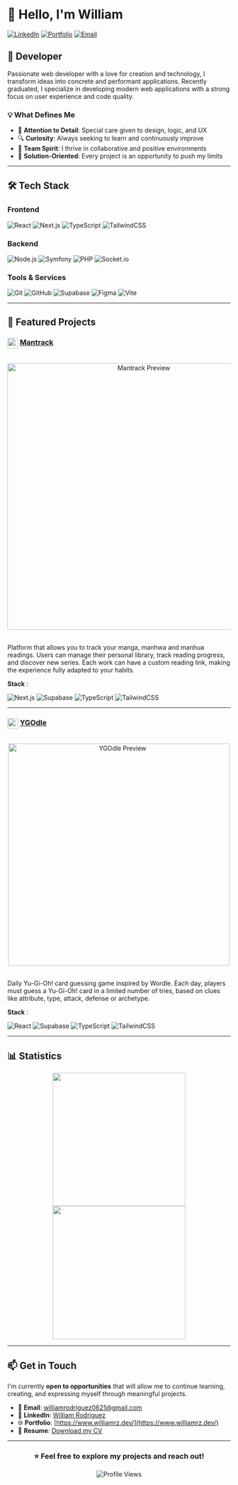 # 👋 Hello, I'm William

[![LinkedIn](https://img.shields.io/badge/LinkedIn-0077B5?style=for-the-badge&logo=linkedin&logoColor=white)](https://www.linkedin.com/in/william-rodriguez-6588b1207)
[![Portfolio](https://img.shields.io/badge/Portfolio-000000?style=for-the-badge&logo=vercel&logoColor=white)](https://www.williamrz.dev/)
[![Email](https://img.shields.io/badge/Email-D14836?style=for-the-badge&logo=gmail&logoColor=white)](mailto:williamrodriguez0621@gmail.com)

## 🚀 Developer

Passionate web developer with a love for creation and technology, I transform ideas into concrete and performant applications. Recently graduated, I specialize in developing modern web applications with a strong focus on user experience and code quality.

### 💡 What Defines Me

- 🎨 **Attention to Detail**: Special care given to design, logic, and UX
- 🔍 **Curiosity**: Always seeking to learn and continuously improve
- 🤝 **Team Spirit**: I thrive in collaborative and positive environments
- 🎯 **Solution-Oriented**: Every project is an opportunity to push my limits

---

## 🛠️ Tech Stack

### Frontend
![React](https://img.shields.io/badge/React-20232A?style=for-the-badge&logo=react&logoColor=61DAFB)
![Next.js](https://img.shields.io/badge/Next.js-000000?style=for-the-badge&logo=next.js&logoColor=white)
![TypeScript](https://img.shields.io/badge/TypeScript-007ACC?style=for-the-badge&logo=typescript&logoColor=white)
![TailwindCSS](https://img.shields.io/badge/Tailwind_CSS-38B2AC?style=for-the-badge&logo=tailwind-css&logoColor=white)

### Backend
![Node.js](https://img.shields.io/badge/Node.js-339933?style=for-the-badge&logo=node.js&logoColor=white)
![Symfony](https://img.shields.io/badge/Symfony-000000?style=for-the-badge&logo=symfony&logoColor=white)
![PHP](https://img.shields.io/badge/PHP-777BB4?style=for-the-badge&logo=php&logoColor=white)
![Socket.io](https://img.shields.io/badge/Socket.io-010101?style=for-the-badge&logo=socket.io&logoColor=white)

### Tools & Services
![Git](https://img.shields.io/badge/Git-F05032?style=for-the-badge&logo=git&logoColor=white)
![GitHub](https://img.shields.io/badge/GitHub-181717?style=for-the-badge&logo=github&logoColor=white)
![Supabase](https://img.shields.io/badge/Supabase-3ECF8E?style=for-the-badge&logo=supabase&logoColor=white)
![Figma](https://img.shields.io/badge/Figma-F24E1E?style=for-the-badge&logo=figma&logoColor=white)
![Vite](https://img.shields.io/badge/Vite-646CFF?style=for-the-badge&logo=vite&logoColor=white)

---

## 🎯 Featured Projects

### <img src="https://raw.githubusercontent.com/RzWilliam/Portfolio_2025/main/src/assets/logos/mantrack.webp" width="24" height="24" style="vertical-align: middle;"> [Mantrack](https://www.mantrack.app/)

<br>
<div align="center">
<img src="https://raw.githubusercontent.com/RzWilliam/Portfolio_2025/main/src/assets/projects/mantrack.webp" alt="Mantrack Preview" width="600">
</div>
<br>

Platform that allows you to track your manga, manhwa and manhua readings. Users can manage their personal library, track reading progress, and discover new series. Each work can have a custom reading link, making the experience fully adapted to your habits.

**Stack** :

![Next.js](https://img.shields.io/badge/Next.js-000000?style=for-the-badge&logo=next.js&logoColor=white)
![Supabase](https://img.shields.io/badge/Supabase-3ECF8E?style=for-the-badge&logo=supabase&logoColor=white)
![TypeScript](https://img.shields.io/badge/TypeScript-007ACC?style=for-the-badge&logo=typescript&logoColor=white)
![TailwindCSS](https://img.shields.io/badge/Tailwind_CSS-38B2AC?style=for-the-badge&logo=tailwind-css&logoColor=white)

---

### <img src="https://raw.githubusercontent.com/RzWilliam/Portfolio_2025/main/src/assets/logos/ygodle.webp" width="24" height="24" style="vertical-align: middle;"> [YGOdle](https://www.ygodle.net)
<br>
<div align="center">
<img src="https://raw.githubusercontent.com/RzWilliam/Portfolio_2025/main/src/assets/projects/ygodle.webp" alt="YGOdle Preview" width="500px">
</div>
<br>

Daily Yu-Gi-Oh! card guessing game inspired by Wordle. Each day, players must guess a Yu-Gi-Oh! card in a limited number of tries, based on clues like attribute, type, attack, defense or archetype.

**Stack** :

![React](https://img.shields.io/badge/React-20232A?style=for-the-badge&logo=react&logoColor=61DAFB)
![Supabase](https://img.shields.io/badge/Supabase-3ECF8E?style=for-the-badge&logo=supabase&logoColor=white)
![TypeScript](https://img.shields.io/badge/TypeScript-007ACC?style=for-the-badge&logo=typescript&logoColor=white)
![TailwindCSS](https://img.shields.io/badge/Tailwind_CSS-38B2AC?style=for-the-badge&logo=tailwind-css&logoColor=white)

---

## 📊 Statistics

<div align="center">
  <img src="https://github-readme-stats.vercel.app/api?username=RzWilliam&show_icons=true&theme=radical&hide_border=true&bg_color=0D1117&title_color=F85D7F&icon_color=F8D866" height="300"/>
  <img src="https://github-readme-streak-stats.herokuapp.com/?user=RzWilliam&theme=radical&hide_border=true&background=0D1117&ring=F85D7F&fire=F8D866&currStreakLabel=F85D7F" height="300"/>
</div>

---



## 📫 Get in Touch

I'm currently **open to opportunities** that will allow me to continue learning, creating, and expressing myself through meaningful projects.

- 📧 **Email**: [williamrodriguez0621@gmail.com](mailto:williamrodriguez0621@gmail.com)
- 💼 **LinkedIn**: [William Rodriguez](https://www.linkedin.com/in/william-rodriguez-6588b1207)
- 🌐 **Portfolio**: [https://www.williamrz.dev/](https://www.williamrz.dev/)
- 📄 **Resume**: [Download my CV](https://www.williamrz.dev/CV_William_Rodriguez.pdf)

---

<div align="center">
  
### ⭐ Feel free to explore my projects and reach out!

![Profile Views](https://komarev.com/ghpvc/?username=RzWilliam&color=F85D7F&style=for-the-badge)

</div>
